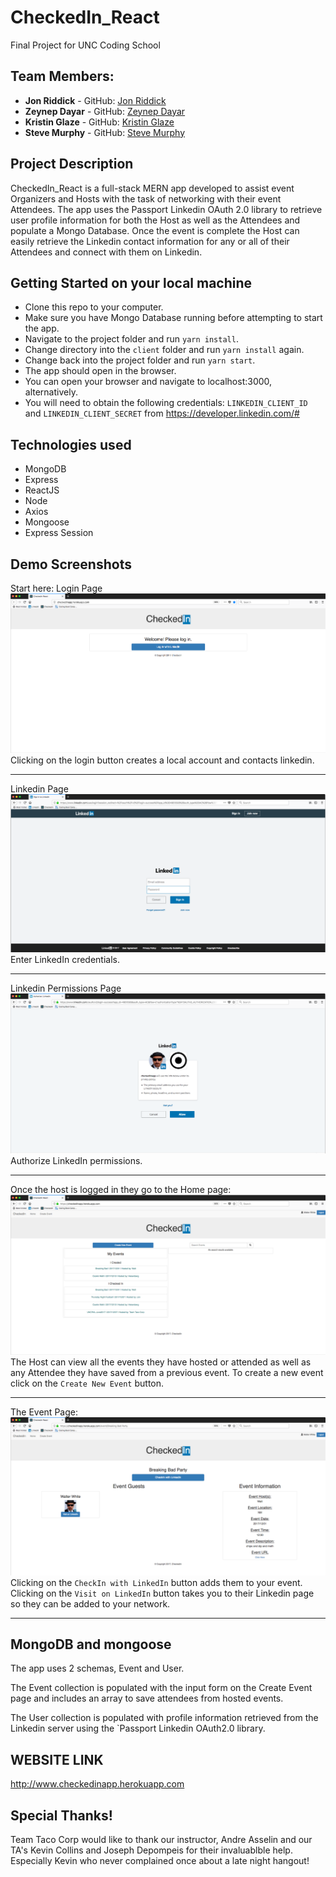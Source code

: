 # CheckedIn_React
Final Project for UNC Coding School

## Team Members:
* **Jon Riddick** - GitHub: [Jon Riddick](https://github.com/jonriddick)
* **Zeynep Dayar** - GitHub: [Zeynep Dayar](https://github.com/zdayar)
* **Kristin Glaze** - GitHub: [Kristin Glaze](https://github.com/kiglaze)
* **Steve Murphy** - GitHub: [Steve Murphy](https://github.com/stevemurphy256)

## Project Description

CheckedIn_React is a full-stack MERN app developed to assist event Organizers and Hosts with the task of networking with their event Attendees. The app uses the Passport Linkedin OAuth 2.0 library to retrieve user profile information for both the Host as well as the Attendees and populate a Mongo Database. Once the event is complete the Host can easily retrieve the Linkedin contact information for any or all of their Attendees and connect with them on Linkedin.

## Getting Started on your local machine

- Clone this repo to your computer.
- Make sure you have Mongo Database running before attempting to start the app.
- Navigate to the project folder and run `yarn install`.
- Change directory into the `client` folder and run `yarn install` again.
- Change back into the project folder and run `yarn start`.
- The app should open in the browser.
- You can open your browser and navigate to localhost:3000, alternatively.
- You will need to obtain the following credentials: `LINKEDIN_CLIENT_ID` and `LINKEDIN_CLIENT_SECRET` from https://developer.linkedin.com/#



## Technologies used
- MongoDB
- Express
- ReactJS
- Node
- Axios
- Mongoose
- Express Session

## Demo Screenshots
Start here: Login Page
![Event Host Login](client/public/assets/img/login.png)
Clicking on the login button creates a local account and contacts linkedin.

--------------------------------------------------------------------

Linkedin Page
![Linkedin Login](client/public/assets/img/linkedin.png)
Enter LinkedIn credentials.

--------------------------------------------------------------------

Linkedin Permissions Page
![Linkedin Permissions](client/public/assets/img/permissions.png)
Authorize LinkedIn permissions.

--------------------------------------------------------------------

Once the host is logged in they go to the Home page:
![User Home](client/public/assets/img/home.png)
The Host can view all the events they have hosted or attended as well as any Attendee they have saved from a previous event. To create a new event click on the `Create New Event` button.

--------------------------------------------------------------------

The Event Page:
![Event](client/public/assets/img/event.png)
Clicking on the `CheckIn with LinkedIn` button adds them to your event. Clicking on the `Visit on LinkedIn` button takes you to their Linkedin page so they can be added to your network.

--------------------------------------------------------------------

## MongoDB and mongoose
The app uses 2 schemas, Event and User. 

The Event collection is populated with the input form on the Create Event page and includes an array to save attendees from hosted events.

The User collection is populated with profile information retrieved from the Linkedin server using the `Passport Linkedin OAuth2.0 library.




## WEBSITE LINK

http://www.checkedinapp.herokuapp.com



## Special Thanks!
Team Taco Corp would like to thank our instructor, Andre Asselin
and our TA's Kevin Collins and Joseph Depompeis for their invaluablble help. Especially Kevin who never complained once about a late night hangout!


